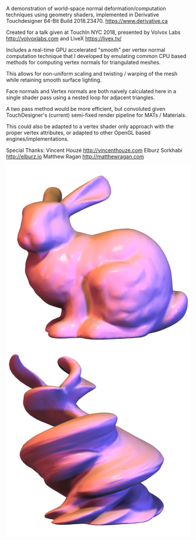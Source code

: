 A demonstration of world-space normal deformation/computation techniques using geometry shaders, implemented in Derivative Touchdesigner 64-Bit Build 2018.23470. https://www.derivative.ca

Created for a talk given at TouchIn NYC 2018, presented by Volvox Labs http://volvoxlabs.com and LiveX https://livex.tv/

Includes a real-time GPU accelerated "smooth" per vertex normal computation technique that I developed by emulating common CPU based methods for computing vertex normals for triangulated meshes.

This allows for non-uniform scaling and twisting / warping of the mesh while retaining smooth surface lighting.

Face normals and Vertex normals are both naively calculated here in a single shader pass using a nested loop for adjacent triangles.

A two pass method would be more efficient, but convoluted given TouchDesigner's (current) semi-fixed render pipeline for MATs / Materials.

This could also be adapted to a vertex shader only approach with the proper vertex attributes, or adapted to other OpenGL based engines/implementations. 

Special Thanks: 
Vincent Houzé http://vincenthouze.com
Elburz Sorkhabi http://elburz.io
Matthew Ragan http://matthewragan.com

![Stanford Bunny (Regular)](images/stanford_bunny_regular.png)
![Stanford Bunny (Twisted)](images/stanford_bunny_twisted.png)
